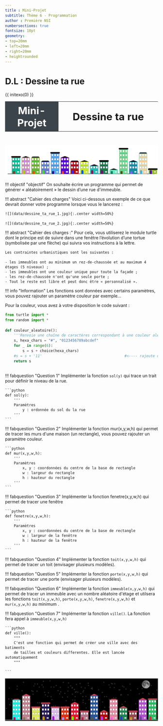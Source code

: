 ```yaml
---
title : Mini-Projet
subtitle: Thème 6 - Programmation
author : Première NSI
numbersections: true
fontsize: 10pt
geometry:
- top=20mm
- left=20mm
- right=20mm
- heightrounded    
--- 
```




D.L : Dessine ta rue
===

{{ initexo(0) }}

<table  class="yellowTable">
        <tr >
            <th width="35%"; style="background-color: #3B444B;color:white;text-align:center;border:none;font-size:25pt;">
            Mini-Projet
            </th>
            <th  width="65%"; style="text-align:center;border:none;font-size:25pt;">Dessine ta rue</th>
        </tr>
</table>
<br>

![](data/dessine_ta_rue.png)


!!! objectif "objectif"
    On souhaite écrire un programme qui permet de générer « aléatoirement » le dessin d’une rue d'immeuble.

!!! abstract "Cahier des charges"
    Voici ci-dessous un exemple de ce que devrait donner votre programme lorsque vous le lancerez :

    ![](data/dessine_ta_rue_1.jpg){:.center width=50%}

    ![](data/dessine_ta_rue_2.jpg){:.center width=50%}




!!! abstract "Cahier des charges :"
    Pour cela, vous utiliserez le module turtle dont le principe est de suivre dans une fenêtre l’évolution d’une tortue (symbolisée par une flèche) qui suivra vos instructions à la lettre.

    Les contraintes urbanistiques sont les suivantes :

    - les immeubles ont au minimum un rez-de-chaussée et au maximum 4 étages (5 niveaux) ;  
    - les immeubles ont une couleur unique pour toute la façade ;  
    - les rez-de-chaussée n'ont qu'une seule porte ;  
    - Tout le reste est libre et peut donc être « personnalisé ».  

!!! info "Information"
    Les fonctions sont données avec certains paramètres, vous pouvez rajouter un paramètre couleur par exemple...

Pour la couleur, vous avez à votre disposition le code suivant :

```python
from turtle import *
from random import *

def couleur_aleatoire():
    '''Renvoie une chaîne de caractères correspondant à une couleur aléatoire opaque.'''
    s, hexa_chars = "#", "0123456789abcdef"
    for _ in range(6):
        s = s + choice(hexa_chars)
    #s = s + '11'                                      #<---- rajoute de la transparence
    return s
    
```

!!! fabquestion "Question 1"
    Implémenter la fonction `sol(y)` qui trace un trait pour définir le niveau de la rue.

    ```python
    def sol(y):
        '''
        Paramètres
            y : ordonnée du sol du la rue
        '''
    ```

!!! fabquestion "Question 2"
    Implémenter la fonction mur(x,y,w,h) qui permet de tracer les murs d'une maison (un rectangle), vous pouvez rajouter un paramètre couleur.
    
    ```python
    def mur(x,y,w,h):
        '''
        Paramètres
            x, y : coordonnées du centre de la base de rectangle
            w : largeur du rectangle
            h : hauteur du rectangle
        '''
    ```

!!! fabquestion "Question 3"
    Implémenter la fonction fenetre(x,y,w,h) qui permet de tracer une fenêtre

    ```python
    def fenetre(x,y,w,h):
        '''
        Paramètres
            x, y : coordonnées du centre de la base de rectangle
            w : largeur de la fenêtre
            h : hauteur de la fenêtre
        '''
    ```

!!! fabquestion "Question 4"
    Implémenter la fonction `toit(x,y,w,h)` qui permet de tracer un toit (envisager plusieurs modèles).

!!! fabquestion "Question 5"
    Implémenter la fonction `porte(x,y,w,h)` qui permet de tracer une porte (envisager plusieurs modèles).


!!! fabquestion "Question 6"
    Implémenter la fonction `immeuble(x,y,w,h)` qui permet de tracer un immeuble avec un nombre aléatoire d'étage et utilsera les fonctions `toit(x,y,w,h)`, `porte(x,y,w,h)`, `fenetre(x,y,w,h)` et `mur(x,y,w,h)` au minimum .

!!! fabquestion "Question 7"
    Implémenter la fonction `ville()`. La fonction fera appel à `immeuble(x,y,w,h)`

    ```python
    def ville():
        """
        C'est une fonction qui permet de créer une ville avec des batiments 
        de tailles et couleurs differentes. Elle est lancée automatiquement
        """
        
    ```

![](data/dessine_ta_rue_3.png)